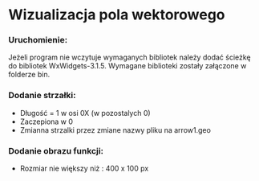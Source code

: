 Wizualizacja pola wektorowego
===================================
### Uruchomienie:
Jeżeli program nie wczytuje wymaganych bibliotek należy dodać ścieżkę do bibliotek WxWidgets-3.1.5. Wymagane biblioteki zostały załączone w folderze bin.

### Dodanie strzałki:
+ Długość = 1 w osi 0X (w pozostalych 0)
+ Zaczepiona w 0
+ Zmianna strzalki przez zmiane nazwy pliku na arrow1.geo

### Dodanie obrazu funkcji:
+ Rozmiar nie większy niż : 400 x 100 px
